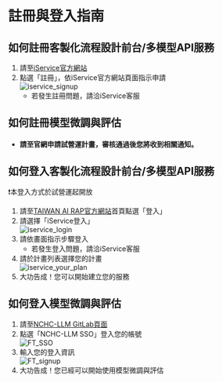 # 註冊與登入指南

## 如何註冊客製化流程設計前台/多模型API服務
1. 請至[iService官方網站](https://iservice.nchc.org.tw/nchc_service/index.php)
2. 點選「註冊」，依iService官方網站頁面指示申請  
![iservice_signup](/img/iservice_sign_up.png)
	- 若發生註冊問題，請洽iService客服
## 如何註冊模型微調與評估

- #### 請至官網申請試營運計畫，審核通過後您將收到相關通知。
<!-- 1. 請至[NCHC-LLM GitLab頁面](https://gitlab.genai.nchc.org.tw/users/sign_in)
2. 點選「註冊」  
![FT_signup](/img/FT_signup.png)
3. 請依指示填寫註冊欄位  
![FT_signup_ing](/img/FT_signup_ing.png)
	- 「使用者名稱」請填寫您方便使用的英文或數字做為名稱即可
	- 「電子信箱」請使用您的公司/所屬單位信箱進行申請
	- 	請於「姓氏」欄位填寫您的「公司/所屬單位名稱」，如「ＯＯ公司」；若您為政府或學研單位，請附註您的上級機關，如「國研院國網中心」、「ＸＸ大學ＯＯ」
	- 請於「名字」欄位填寫您的姓名
4. 點選「註冊」，等待管理員審核
	
	❗ 請注意，若您不是被許可使用TAIWAN AI RAP服務之用戶，將不會審核通過您的註冊
5. 審核通過，大功告成！您已經取得環境的存取權限 -->

## 如何登入客製化流程設計前台/多模型API服務
❗本登入方式於試營運起開放
1. 請至[TAIWAN AI RAP官方網站](https://rhap.genai.nchc.org.tw/)首頁點選「登入」
2. 請選擇「iService登入」  
![iservice_login](/img/iservice_login.png)
3. 請依畫面指示步驟登入
	- 若發生登入問題，請洽iService客服
4. 請於計畫列表選擇您的計畫  
![iservice_your_plan](/img/iservice_your_plan.jpg)
5. 大功告成！您可以開始建立您的服務

## 如何登入模型微調與評估
1. 請至[NCHC-LLM GitLab頁面](https://gitlab.genai.nchc.org.tw/users/sign_in)
2. 點選「NCHC-LLM SSO」登入您的帳號  
![FT_SSO](/img/FT_SSO.png)
3. 輸入您的登入資訊  
![FT_signup](/img/FT_signup.png)
4. 大功告成！您已經可以開始使用模型微調與評估